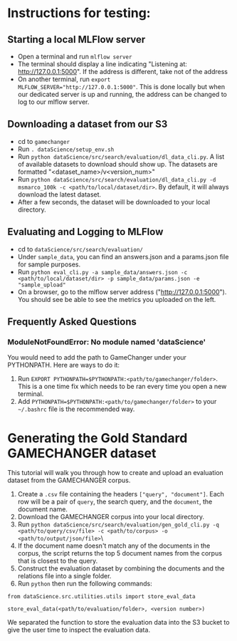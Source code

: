 # Instructions for testing:

## Starting a local MLFlow server

- Open a terminal and run `mlflow server`
- The terminal should display a line indicating "Listening at: http://127.0.0.1:5000". If the address is different, take not of the address
- On another terminal, run `export MLFLOW_SERVER="http://127.0.0.1:5000"`. This is done locally but when our dedicated server is up and running, the address can be changed to log to our mlflow server.

## Downloading a dataset from our S3
- cd to `gamechanger`
- Run `. dataScience/setup_env.sh`
- Run `python dataScience/src/search/evaluation/dl_data_cli.py`. A list of available datasets to download should show up. The datasets are formatted "<dataset_name>/v<version_num>"
- Run `python dataScience/src/search/evaluation/dl_data_cli.py -d msmarco_100k -c <path/to/local/dataset/dir>`. By default, it will always download the latest dataset.
- After a few seconds, the dataset will be downloaded to your local directory.

## Evaluating and Logging to MLFlow
- cd to `dataScience/src/search/evaluation/`
- Under `sample_data`, you can find an answers.json and a params.json file for sample purposes.
- Run `python eval_cli.py -a sample_data/answers.json -c <path/to/local/dataset/dir> -p sample_data/params.json -e "sample_upload"`
- On a browser, go to the mlflow server address ("http://127.0.0.1:5000"). You should see be able to see the metrics you uploaded on the left.

## Frequently Asked Questions

### ModuleNotFoundError: No module named 'dataScience'

You would need to add the path to GameChanger under your PYTHONPATH. Here are ways to do it:

1. Run `EXPORT PYTHONPATH=$PYTHONPATH:<path/to/gamechanger/folder>`. This is a one time fix which needs to be ran every time you open a new terminal.
2. Add `PYTHONPATH=$PYTHONPATH:<path/to/gamechanger/folder>` to your `~/.bashrc` file is the recommended way.

# Generating the Gold Standard GAMECHANGER dataset

This tutorial will walk you through how to create and upload an evaluation dataset from the GAMECHANGER corpus.

1. Create a `.csv` file containing the headers `["query", "document"]`. Each row will be a pair of `query`, the search query, and the `document`, the document name.
2. Download the GAMECHANGER corpus into your local directory.
3. Run `python dataScience/src/search/evaluation/gen_gold_cli.py -q <path/to/query/csv/file> -c <path/to/corpus> -o <path/to/output/json/file>`\
4. If the document name doesn't match any of the documents in the corpus, the script returns the top 5 document names from the corpus that is closest to the query.
5. Construct the evaluation dataset by combining the documents and the relations file into a single folder.
6. Run `python` then run the following commands:
```
from dataScience.src.utilities.utils import store_eval_data

store_eval_data(<path/to/evaluation/folder>, <version number>)
```

We separated the function to store the evaluation data into the S3 bucket to give the user time to inspect the evaluation data.
